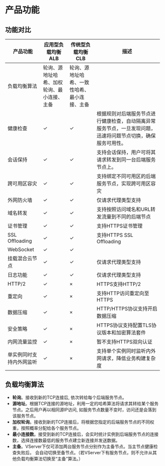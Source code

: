 # 产品功能

## 功能对比
| **产品功能**             | **应用型负载均衡ALB**               | **传统型负载均衡CLB**              | **描述**                                                     |
| ------------------------ | ------------------------------------------ | -------------------------------------------- | ------------------------------------------------------------ |
| 负载均衡算法             | 轮询、源地址哈希、加权轮询、最小连接、主备 | 轮询、源地址哈希、一致性哈希、最小连接、主备 |                                                              |
| 健康检查                 | ✓                                          | ✓                                            | 根据规则对后端服务节点进行健康检查，自动隔离异常服务节点，一旦发现问题，迅速将问题节点切换，确保服务可用性。 |
| 会话保持                 | ✓                                          | ✓                                            | 支持会话保持，用户可将其请求转发到同一台后端服务节点上。     |
| 跨可用区容灾             | ✓                                          | ✓                                            | 支持绑定不同可用区的后端服务节点，实现跨可用区容灾           |
| 外网防火墙               | ✓                                          | ✓                                            | 仅请求代理类型支持                                           |
| 域名转发                 | ✓                                          | ✓                                            | 支持按照访问域名和URL转发流量到不同的后端节点                |
| 证书管理                 | ✓                                          | ✓                                            | 支持HTTPS证书管理                                            |
| SSL Offloading           | ✓                                          | ✓                                            | 支持HTTPS SSL Offloading                                     |
| WebSocket                | ✓                                          | ✓                                            |                                                              |
| 挂载混合云节点           | ✓                                          | ✓                                            | 仅请求代理类型支持                                           |
| 日志功能                 | ✓                                          | ✓                                            | 仅请求代理类型支持                                           |
| HTTP/2                   | ✓                                          | ×                                            | HTTPS支持HTTP/2                                              |
| 重定向                   | ✓                                          | ×                                            | 支持HTTP访问重定向至HTTPS                                    |
| 数据压缩                 | ✓                                          | ×                                            | HTTP/HTTPS协议支持开启数据压缩                               |
| 安全策略                 | ✓                                          | ×                                            | HTTPS协议支持配置TLS协议版本和加密算法套件                   |
| 内网流量监控             | ✓                                          | ×                                            | 暂不支持HTTPS双向认证                                        |
| 单实例同时支持内外网监听 | ✓                                          | ×                                            | 支持单个实例同时监听内外网请求，降低业务构建复杂度           |

## 负载均衡算法
- **轮询**。接收到新的TCP连接后, 依次转给每个后端服务节点。
- **源地址**。根据TCP连接的源地址，利用一定的哈希算法将请求其转给某个服务节点。之后用户再以相同源IP访问, 如服务节点数量不变时，访问还是会落到该服务节点。
- **加权轮询**。接收到新的TCP连接后，将根据您指定的后端服务节点的不同权重，按照概率分配给各个服务节点。
- **最小连接数**。接受到新的TCP连接后，会实时统计实例到后端服务节点的连接数，选择连接数最低的服务节点建立新连接并发送数据。
- **主备**。VServer下仅可添加两台服务节点分别作为主备节点。当主节点健康检查失败后， 会自动切换至备节点。（若VServer下有服务节点，则不允许从其他负载均衡算法切换至“主备”算法。）
